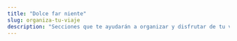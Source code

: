 ```yaml
---
title: "Dolce far niente"
slug: organiza-tu-viaje
description: "Secciones que te ayudarán a organizar y disfrutar de tu viaje: hoteles, restaurantes, compras..."
---
```



